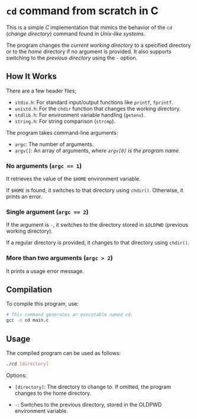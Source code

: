 # `cd` command from scratch in C

This is a simple _C_ implementation that mimics the behavior of the `cd` (_change directory_) command found in _Unix-like systems_.

The program changes the _current working directory_ to a specified directory or to the _home_ directory if no argument is provided. It also supports switching to the _previous directory_ using the `-` option.

## How It Works

There are a few header files;

- `stdio.h`: For standard input/output functions like `printf`, `fprintf`.
- `unistd.h`: For the `chdir` function that changes the working directory.
- `stdlib.h`: For environment variable handling (`getenv`).
- `string.h`: For string comparison (`strcmp`).

The program takes command-line arguments:

- `argc`: The number of arguments.
- `argv[]`: An array of arguments, _where `argv[0]` is the program name_.

### No arguments (`argc == 1`)

It retrieves the value of the `$HOME` environment variable.

If `$HOME` is found, it switches to that directory using `chdir()`. Otherwise, it prints an error.

### Single argument (`argc == 2`)

If the argument is `-`, it switches to the directory stored in `$OLDPWD` (previous working directory).

If a regular directory is provided, it changes to that directory using `chdir()`.

### More than two arguments (`argc > 2`)

It prints a usage error message.

## Compilation

To compile this program, use:

```bash
# This command generates an executable named cd.
gcc -o cd main.c
```

## Usage

The compiled program can be used as follows:

```bash
./cd [directory]
```

Options:

- `[directory]`: The directory to change to. If omitted, the program changes to the home directory.

- `-`: Switches to the previous directory, stored in the OLDPWD environment variable.

